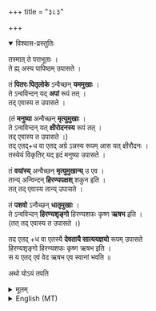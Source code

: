 +++
title = "३८३"

+++

<details open><summary>विश्वास-प्रस्तुतिः</summary>

तस्मात् ते पराभूताः ।  
ते ह्य् अस्य पापिष्ठम् उपासते ।  

तं **पितरः पितृलोके** ऽन्वैच्छन् **यममुखाः** ।  
ते ऽन्वविन्दन् यद् **अपां** रूपं तत् ।  
तद् एवास्य त उपासते ।  

(तं **मनुष्या** अन्वैच्छन् **मृत्युमुखाः** ।  
ते ऽन्वविन्दन् यत् **क्षीरोदनस्य** रूपं तत् ।  
तद् एवास्य त उपासते ।)  
तद् एतद्+ध वा एतद् अग्रे ऽन्नस्य रूपम् आस यत् क्षीरौदनः ।  
तस्येयं विकृतिर् यद् इदं मनुष्या उपासते । 

तं **वयांस्य्** अन्वैच्छन् **मृत्युमुखान्य्** उ एव ।  
तान्य् अन्विन्दन् **हिरण्यपक्षश्** शकुन इति ।  
तत् तद् एवास्य तान्य् उपासते । 

तं **पशवो** ऽन्वैच्छन् **धातृमुखाः** ।  
ते ऽन्वविन्दन् **हिरण्यशृङ्गो** हिरण्यशफः कृष्ण **ऋषभ** इति ।  
(तत् तद् एवास्य त उपासते ।) 

तद एतद् +ध वा एतस्यै **देवतायै सात्ययज्ञयो** रूपम् उपासते  
हिरण्यशृङ्गो हिरण्यशफः कृष्ण ऋषभ इति ।  
स य एतद् एवं वेद ऋषभ एव स्वानां भवति ॥

अथो योऽयं तपति
</details>

<details><summary>मूलम्</summary>

तस्मात्ते पराभूताः ।  
ते ह्यस्य पापिष्ठमुपासते ।

तं पितरः पितृलोकेऽन्वैच्छन्यममुखाः ।  
तेऽन्वविन्दन्यत्क्षीरौदनस्य रूपं तत् ।  
तदेवास्य त उपासते ।

तदेतद्ध वा एतदग्रेऽन्नस्य रूपमास यत्क्षीरौदनः ।  
तस्येयं विकृतिर्यदिदं मनुष्या उपासते ।  

तं वयांस्यन्वैच्छन्मृत्युमुखान्यु एव ।  
तान्यन्वविन्दन्हिरण्यपक्षश्चकुन इति ।  
तत्तदेवास्य तान्युपासते ।

तं पशवोऽन्वैच्छन्धातृमुखाः ।  
तेऽन्वविन्दन्हिरण्यशृङ्गो हिरण्यशफः कृष्ण ऋषभ इति ।  
तत्तदेवास्य त उपासते ।

तदेतद्ध वा एतस्यै देवतायै सात्ययज्ञयो रूपमुपासते हिरण्यशृङ्गो हिरण्यशफः कृष्ण ऋषभ इति ।

स य एतदेवं वेद ऋषभ एव स्वानां भवति ।  
अथो योऽयं तपति ३८३
</details>
 

<details><summary>English (MT)</summary>

The humans find that in milk-rice: represents the formation of the Indians. 4. birds and mammals (?) find that in their "Platonic forms". 
</details>


